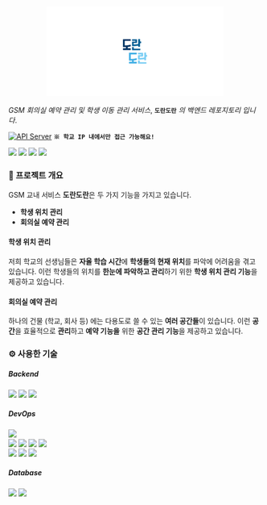 <p align="center">
 <a><img src="images/readme-logo.png" width="70%" height="70%"></a>
</p>

*GSM 회의실 예약 관리 및 학생 이동 관리 서비스*, **`도란도란`** *의 백엔드 레포지토리 입니다*.

[![API Server](http://img.shields.io/badge/Swagger-85EA2D?style=flat&logo=Swagger&logoColor=white)](https://sites.google.com/woowahan.com/wooteco-demo/%EC%A7%81%EA%B3%A0%EB%9E%98) **`※ 학교 IP 내에서만 접근 가능해요!`**
<div>
<img src="https://img.shields.io/github/languages/top/Doran-Doran-development/DoranDoran-Server-2"/></a></a>
<img src="https://img.shields.io/github/release-date/Doran-Doran-development/DoranDoran-Server-2?color=skyblue"/></a></a>
<img src="https://img.shields.io/github/last-commit/Doran-Doran-development/DoranDoran-Server-2"/></a></a>
<img src="https://img.shields.io/github/commit-activity/m/Doran-Doran-development/DoranDoran-Server-2"/></a></a>
</div>


### :seat: 프로젝트 개요
GSM 교내 서비스 **도란도란**은 두 가지 기능을 가지고 있습니다.

- **학생 위치 관리**
- **회의실 예약 관리**
#### 학생 위치 관리
저희 학교의 선생님들은 **자율 학습 시간**에 **학생들의 현재 위치**를 파악에 어려움을 겪고 있습니다.
이런 학생들의 위치를 **한눈에 파악하고 관리**하기 위한 **학생 위치 관리 기능**을 제공하고 있습니다.
#### 회의실 예약 관리
하나의 건물 (학교, 회사 등) 에는 다용도로 쓸 수 있는 **여러 공간들**이 있습니다. 
이런 **공간**을 효율적으로 **관리**하고 **예약 기능을** 위한  **공간 관리 기능**을 제공하고 있습니다.

### :gear: 사용한 기술
##### Backend

<div>
<img src="https://img.shields.io/badge/Django-092E20?style=flat&logo=Django&logoColor=white"/></a></a>
<img src="https://img.shields.io/badge/Python-3776AB?style=flat&logo=Python&logoColor=white"/></a></a>
<img src="https://img.shields.io/badge/boto3-FFCA28?style=flat&logo=Amazon AWS&logoColor=white"/></a></a>
</div>

##### DevOps
<div>
<img src="https://img.shields.io/badge/Amazon S3-569A31?style=flat&logo=Amazon S3&logoColor=white"/></a></a>
</div>

<div>
<img src="https://img.shields.io/badge/Ubuntu-E95420?style=flat&logo=Ubuntu&logoColor=white"/></a></a>
<img src="https://img.shields.io/badge/Jenkins-D24939?style=flat&logo=Jenkins&logoColor=white"/></a></a>
<img src="https://img.shields.io/badge/Docker-2496ED?style=flat&logo=Docker&logoColor=white"/></a></a>
<img src="https://img.shields.io/badge/gunicorn-4479A1?style=flat&logo=unicode&logoColor=white"/></a></a>
</div>

<div>
<img src="https://img.shields.io/badge/Github-181717?style=flat&logo=Github&logoColor=white"/></a></a>
<img src="https://img.shields.io/badge/Github actions-2088FF?style=flat&logo=Github actions&logoColor=white"/></a></a>
<img src="http://img.shields.io/badge/Swagger-85EA2D?style=flat&logo=Swagger&logoColor=white"/></a></a>


</div>

##### Database
<div>
<img src="https://img.shields.io/badge/AWS RDS-232F3E?style=flat&logo=Amazon AWS&logoColor=white"/></a></a>
<img src="https://img.shields.io/badge/Mysql-4479A1?style=flat&logo=Mysql&logoColor=white"/></a></a>
</div>